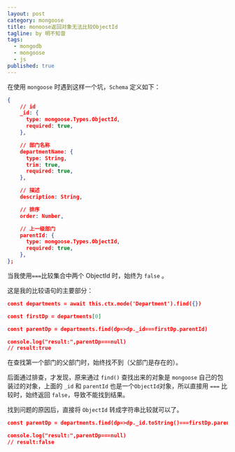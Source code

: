 ```yaml
---
layout: post
category: mongoose
title: monoose返回对象无法比较ObjectId
tagline: by 明不知昔
tags: 
  - mongodb
  - mongoose
  - js
published: true
---
```


在使用 `mongoose` 时遇到这样一个坑，`Schema` 定义如下：

``` json
{
    // id
    _id: {
      type: mongoose.Types.ObjectId,
      required: true,
    },

    // 部门名称
    departmentName: {
      type: String,
      trim: true,
      required: true,
    },

    // 描述
    description: String,

    // 排序
    order: Number,

    // 上一级部门
    parentId: {
      type: mongoose.Types.ObjectId,
      required: true,
    },
};
```

当我使用`===`比较集合中两个 ObjectId 时，始终为 `false` 。

<!--more-->

这是我的比较语句的主要部分：

``` json
const departments = await this.ctx.mode('Department').find({})

const firstDp = departments[0]

const parentDp = departments.find(dp=>dp._id===firstDp.parentId)

console.log("result:",parentDp===null)
// result:true
```

在查找第一个部门的父部门时，始终找不到（父部门是存在的）。

后面通过排查，才发现，原来通过 `find()` 查找出来的对象是 `mongoose` 自己的包装过的对象，上面的 `_id` 和 `parentId` 也是一个`ObjectId`对象，所以直接用 `===` 比较时，始终返回 `false`，导致不能找到结果。

找到问题的原因后，直接将 `ObjectId` 转成字符串比较就可以了。

``` json
const parentDp = departments.find(dp=>dp._id.toString()===firstDp.parentId.toString())

console.log("result:",parentDp===null)
// result:false
```


